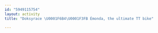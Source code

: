 ```yaml
---
id: "5949115754"
layout: activity
title: "Doksyrace \U0001F6B4\U0001F3FB Émonda, the ultimate TT bike"

---
```

